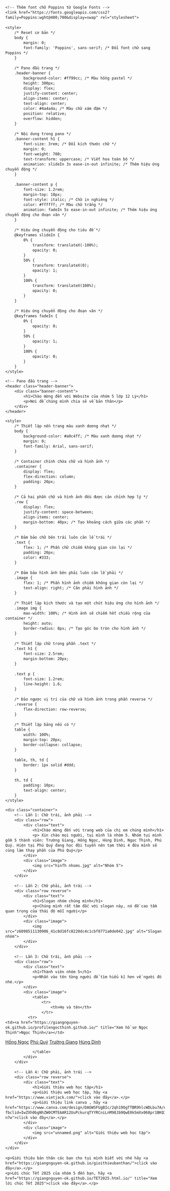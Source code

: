 <html lang="en">
<head> 
    <style>
   .rainbow-text {
            color: white; /* Màu chữ ban đầu */
            -webkit-text-stroke: 1px black; /* Viền chữ màu đen */
            animation: rainbow 3s infinite;
        }
    </style>
</head>
<head>
    <meta charset="UTF-8">
    <meta name="viewport" content="width=device-width, initial-scale=1.0">
    <title>Pano Đầu Trang</title>

    <!-- Thêm font chữ Poppins từ Google Fonts -->
    <link href="https://fonts.googleapis.com/css2?family=Poppins:wght@400;700&display=swap" rel="stylesheet">

    <style>
        /* Reset cơ bản */
        body {
            margin: 0;
            font-family: 'Poppins', sans-serif; /* Đổi font chữ sang Poppins */
        }

        /* Pano đầu trang */
        .header-banner {
            background-color: #ff99cc; /* Màu hồng pastel */
            height: 300px;
            display: flex;
            justify-content: center;
            align-items: center;
            text-align: center;
            color: #4a4a4a; /* Màu chữ xám đậm */
            position: relative;
            overflow: hidden;
        }

        /* Nội dung trong pano */
        .banner-content h1 {
            font-size: 3rem; /* Đổi kích thước chữ */
            margin: 0;
            font-weight: 700;
            text-transform: uppercase; /* Viết hoa toàn bộ */
            animation: slideIn 3s ease-in-out infinite; /* Thêm hiệu ứng chuyển động */
        }

        .banner-content p {
            font-size: 1.2rem;
            margin-top: 10px;
            font-style: italic; /* Chữ in nghiêng */
            color: #ffffff; /* Màu chữ trắng */
            animation: fadeIn 5s ease-in-out infinite; /* Thêm hiệu ứng chuyển động cho đoạn văn */
        }

        /* Hiệu ứng chuyển động cho tiêu đề */
        @keyframes slideIn {
            0% {
                transform: translateX(-100%);
                opacity: 0;
            }
            50% {
                transform: translateX(0);
                opacity: 1;
            }
            100% {
                transform: translateX(100%);
                opacity: 0;
            }
        }

        /* Hiệu ứng chuyển động cho đoạn văn */
        @keyframes fadeIn {
            0% {
                opacity: 0;
            }
            50% {
                opacity: 1;
            }
            100% {
                opacity: 0;
            }
        }
    </style>
</head>
<body>

    <!-- Pano đầu trang -->
    <header class="header-banner">
        <div class="banner-content">
            <h1>Chào mừng đến với Website của nhóm 5 lớp 12 Lý</h1>
            <p>Nơi để chúng mình chia sẻ về bản thân</p>
        </div>
    </header>

</body>
</html>


<head>
    <meta charset="UTF-8">
    <meta name="viewport" content="width=device-width, initial-scale=1.0">
    <title>Chữ bên trái, Hình ảnh bên phải</title>

    <style>
        /* Thiết lập nền trang màu xanh dương nhạt */
        body {
            background-color: #a0c4ff; /* Màu xanh dương nhạt */
            margin: 0;
            font-family: Arial, sans-serif;
        }

        /* Container chính chứa chữ và hình ảnh */
        .container {
            display: flex;
            flex-direction: column;
            padding: 20px;
        }

        /* Cả hai phần chữ và hình ảnh đều được căn chỉnh hợp lý */
        .row {
            display: flex;
            justify-content: space-between;
            align-items: center;
            margin-bottom: 40px; /* Tạo khoảng cách giữa các phần */
        }

        /* Đảm bảo chữ bên trái luôn căn lề trái */
        .text {
            flex: 1; /* Phần chữ chiếm không gian còn lại */
            padding: 20px;
            color: #333;
        }

        /* Đảm bảo hình ảnh bên phải luôn căn lề phải */
        .image {
            flex: 1; /* Phần hình ảnh chiếm không gian còn lại */
            text-align: right; /* Căn phải hình ảnh */
        }

        /* Thiết lập kích thước và tạo một chút hiệu ứng cho hình ảnh */
        .image img {
            max-width: 100%; /* Hình ảnh sẽ chiếm hết chiều rộng của container */
            height: auto;
            border-radius: 8px; /* Tạo góc bo tròn cho hình ảnh */
        }

        /* Thiết lập chữ trong phần .text */
        .text h1 {
            font-size: 2.5rem;
            margin-bottom: 20px;
        }

        .text p {
            font-size: 1.2rem;
            line-height: 1.6;
        }

        /* Đảo ngược vị trí của chữ và hình ảnh trong phần reverse */
        .reverse {
            flex-direction: row-reverse;
        }

        /* Thiết lập bảng nếu có */
        table {
            width: 100%;
            margin-top: 20px;
            border-collapse: collapse;
        }

        table, th, td {
            border: 1px solid #ddd;
        }

        th, td {
            padding: 10px;
            text-align: center;
        }
    </style>
</head>
<body>

   <!-- Container chứa các phần tử chữ và hình ảnh -->
    <div class="container">
        <!-- Lần 1: Chữ trái, ảnh phải -->
        <div class="row">
            <div class="text">
                <h1>Chào mừng đến với trang web của chị em chúng mình</h1>
                <p> Xin chào mọi người, tụi mình là nhóm 5. Nhóm tụi mình gồm 5 thành viên: Trường Giang, Hồng Ngọc, Hùng Dinh, Ngọc Thịnh, Phú Quý. Hiện tại Phú Quý đang học đội tuyển nên tạm thời 4 đứa mình sẽ cùng làm thay phần của Phú Quý</p>
            </div>
            <div class="image">
                <img src="hinfh nhoms.jpg" alt="Nhóm 5">
            </div>
        </div>

        <!-- Lần 2: Chữ phải, ảnh trái -->
        <div class="row reverse">
            <div class="text">
                <h1>Slogan nhóm chúng mình</h1>
                <p>Chúng mình rất tâm đắc với slogan này, nó đề cao tầm quan trọng của thái độ mỗi người</p>
            </div>
            <div class="image">
                <img src="z6098511130906_41c8d16fc0220dc4c1cbf0771a0de042.jpg" alt="Slogan nhóm">
            </div>
        </div>

        <!-- Lần 3: Chữ trái, ảnh phải -->
        <div class="row">
            <div class="text">
                <h1>Thành viên nhóm 5</h1>
                <p>Nhấn vào tên từng người để tìm hiểu kĩ hơn về người đó nhé.</p>
            </div>
            <div class="image">
                <table>
                    <tr>
                        <th>Họ và tên</th>
                    </tr>
              <tr>
    <td><a href="https://giangnguyen-ok.github.io/profilengocthinh.github.io/" title="Xem hồ sơ Ngọc Thịnh">Ngọc Thịnh</a></td>
</tr>
<tr>
    <td><a href="https://giangnguyen-ok.github.io/profilehongngoc.github.io/" title="Xem hồ sơ Hồng Ngọc">Hồng Ngọc</a></td>
</tr>
<tr>
    <td><a href="https://giangnguyen-ok.github.io/profilephuquy.github.io/" title="Xem hồ sơ Phú Quý">Phú Quý</a></td>
</tr>
<tr>
    <td><a href="https://giangnguyen-ok.github.io/profilegiang.github.io/" title="Xem hồ sơ Trường Giang">Trường Giang</a></td>
</tr>
<tr>
    <td><a href="https://giangnguyen-ok.github.io/profilehungdinh.github.io/" title="Xem hồ sơ Hùng Dinh">Hùng Dinh</a></td>
</tr>

                </table>
            </div>
        </div>

        <!-- Lần 4: Chữ phải, ảnh trái -->
        <div class="row reverse">
            <div class="text">
                <h1>Giới thiệu web học tập</h1>
                <p>Giới thiệu web học tập, hãy <a href="https://www.vietjack.com/">click vào đây</a>.</p>
                <p>Giới thiệu link canva , hãy <a href="https://www.canva.com/design/DAGWSFUgBIc/2qh19OgTTBR9hlcWDLbu7A/edit?fbclid=IwZXh0bgNhZW0CMTEAAR12UuPckurqTYYRCniLnM98Jb9QwE0k5mXx068pr1BKQIQ34rU9iZj1vmI_aem_IJLm5NA5tlObgczUDO-n7w">click vào đây</a>.</p>
            </div>
            <div class="image">
                <img src="unnamed.png" alt="Giới thiệu web học tập">
            </div>
        </div>
    </div>

    <p>Giới thiệu bản thân các bạn cho tụi mình biết với nhé hãy <a href="https://giangnguyen-ok.github.io/gioithieubanthan/">click vào đây</a>.</p>
    <p>Lời chúc Tết 2025 của nhóm 5 đến bạn, hãy <a href="https://giangnguyen-ok.github.io/TET2025.html.io/" title="Xem lời chúc Tết 2025">click vào đây</a>.</p>
</body>   
